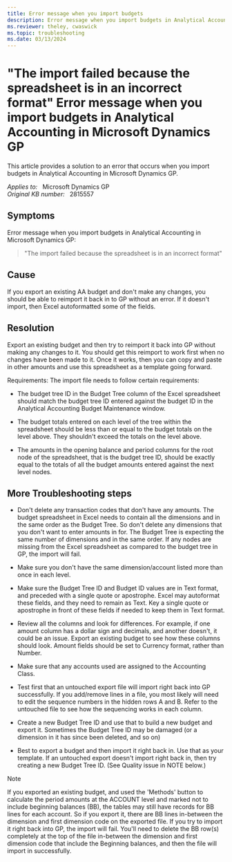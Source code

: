 ```yaml
---
title: Error message when you import budgets
description: Error message when you import budgets in Analytical Accounting in Microsoft Dynamics GP.
ms.reviewer: theley, cwaswick
ms.topic: troubleshooting
ms.date: 03/13/2024
---
```

# "The import failed because the spreadsheet is in an incorrect format" Error message when you import budgets in Analytical Accounting in Microsoft Dynamics GP

This article provides a solution to an error that occurs when you import budgets in Analytical Accounting in Microsoft Dynamics GP.

_Applies to:_ &nbsp; Microsoft Dynamics GP  
_Original KB number:_ &nbsp; 2815557

## Symptoms

Error message when you import budgets in Analytical Accounting in Microsoft Dynamics GP:

> "The import failed because the spreadsheet is in an incorrect format"

## Cause

If you export an existing AA budget and don't make any changes, you should be able to reimport it back in to GP without an error. If it doesn't import, then Excel autoformatted some of the fields.

## Resolution

Export an existing budget and then try to reimport it back into GP without making any changes to it. You should get this reimport to work first when no changes have been made to it. Once it works, then you can copy and paste in other amounts and use this spreadsheet as a template going forward.

Requirements: The import file needs to follow certain requirements:

- The budget tree ID in the Budget Tree column of the Excel spreadsheet should match the budget tree ID entered against the budget ID in the Analytical Accounting Budget Maintenance window.

- The budget totals entered on each level of the tree within the spreadsheet should be less than or equal to the budget totals on the level above. They shouldn't exceed the totals on the level above.

- The amounts in the opening balance and period columns for the root node of the spreadsheet, that is the budget tree ID, should be exactly equal to the totals of all the budget amounts entered against the next level nodes.

## More Troubleshooting steps

- Don't delete any transaction codes that don't have any amounts. The budget spreadsheet in Excel needs to contain all the dimensions and in the same order as the Budget Tree. So don't delete any dimensions that you don't want to enter amounts in for. The Budget Tree is expecting the same number of dimensions and in the same order. If any nodes are missing from the Excel spreadsheet as compared to the budget tree in GP, the import will fail.

- Make sure you don't have the same dimension/account listed more than once in each level.

- Make sure the Budget Tree ID and Budget ID values are in Text format, and preceded with a single quote or apostrophe. Excel may autoformat these fields, and they need to remain as Text. Key a single quote or apostrophe in front of these fields if needed to keep them in Text format.

- Review all the columns and look for differences. For example, if one amount column has a dollar sign and decimals, and another doesn't, it could be an issue. Export an existing budget to see how these columns should look. Amount fields should be set to Currency format, rather than Number.

- Make sure that any accounts used are assigned to the Accounting Class.

- Test first that an untouched export file will import right back into GP successfully.  If you add/remove lines in a file, you most likely will need to edit the sequence numbers in the hidden rows A and B.  Refer to the untouched file to see how the sequencing works in each column.
- Create a new Budget Tree ID and use that to build a new budget and export it.  Sometimes the Budget Tree ID may be damaged (or a dimension in it has since been deleted, and so on)
- Best to export a budget and then import it right back in.  Use that as your template.  If an untouched export doesn't import right back in, then try creating a new Budget Tree ID. (See Quality issue in NOTE below.)

> [!NOTE]
> If you exported an existing budget, and used the 'Methods' button to calculate the period amounts at the ACCOUNT level and marked not to include beginning balances (BB), the tables may still have records for BB lines for each account.  So if you export it, there are BB lines in-between the dimension and first dimension code on the exported file.  If you try to import it right back into GP, the import will fail.  You'll need to delete the BB row(s) completely at the top of the file in-between the dimension and first dimension code that include the Beginning balances, and then the file will import in successfully.
